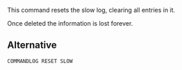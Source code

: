 This command resets the slow log, clearing all entries in it.

Once deleted the information is lost forever.

## Alternative

`COMMANDLOG RESET SLOW`
